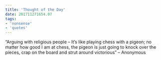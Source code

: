 ```yaml
---
title: 'Thought of the Day'
date: 201711271654.07
tags:
- 'nonsense'
- 'quotes'
---
```


“Arguing with religious people – It’s like playing chess with a pigeon;
no matter how good I am at chess, the pigeon is just going to knock over
the pieces, crap on the board and strut around victorious” – Anonymous

